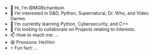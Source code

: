 - 👋 Hi, I’m @MGRichardson
- 👀 I’m interested in D&D, Python, Supernatural, Dr. Who, and Video Games
- 🌱 I’m currently learning Python, Cybersecurity, and C++
- 💞️ I’m looking to collaborate on Projects relating to interests.
- 📫 How to reach me: ...
- 😄 Pronouns: He/Him
- ⚡ Fun fact: ...

<!---
MGRichardson/MGRichardson is a ✨ special ✨ repository because its `README.md` (this file) appears on your GitHub profile.
You can click the Preview link to take a look at your changes.
--->
